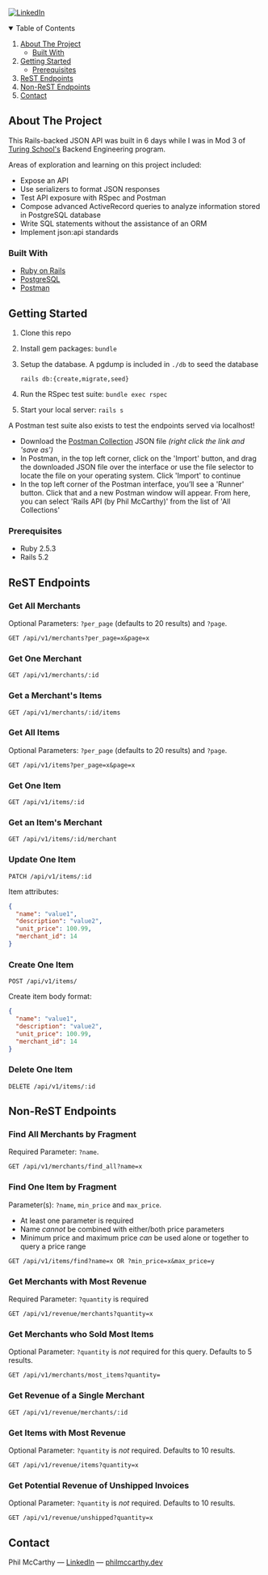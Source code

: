 <!--
*** Thanks for checking out the Best-README-Template. If you have a suggestion
*** that would make this better, please fork the repo and create a pull request
*** or simply open an issue with the tag "enhancement".
*** Thanks again! Now go create something AMAZING! :D
-->



<!-- PROJECT SHIELDS -->
<!--
*** I'm using markdown "reference style" links for readability.
*** Reference links are enclosed in brackets [ ] instead of parentheses ( ).
*** See the bottom of this document for the declaration of the reference variables
*** for contributors-url, forks-url, etc. This is an optional, concise syntax you may use.
*** https://www.markdownguide.org/basic-syntax/#reference-style-links
-->
[![LinkedIn][linkedin-shield]][linkedin-url]


<!-- TABLE OF CONTENTS -->
<details open="open">
  <summary>Table of Contents</summary>
  <ol>
    <li>
      <a href="#about-the-project">About The Project</a>
      <ul>
        <li><a href="#built-with">Built With</a></li>
      </ul>
    </li>
    <li>
      <a href="#getting-started">Getting Started</a>
      <ul>
        <li><a href="#prerequisites">Prerequisites</a></li>
      </ul>
    </li>
    <li><a href="#rest-endpoints">ReST Endpoints</a></li>
    <li><a href="#non-rest-endpoints">Non-ReST Endpoints</a></li>
    <li><a href="#contact">Contact</a></li>
  </ol>
</details>



<!-- ABOUT THE PROJECT -->
## About The Project

This Rails-backed JSON API was built in 6 days while I was in Mod 3 of [Turing School's](https://turing.io) Backend Engineering program.

Areas of exploration and learning on this project included:

* Expose an API
* Use serializers to format JSON responses
* Test API exposure with RSpec and Postman
* Compose advanced ActiveRecord queries to analyze information stored in PostgreSQL database
* Write SQL statements without the assistance of an ORM
* Implement json:api standards


### Built With

* [Ruby on Rails](https://rubyonrails.org/)
* [PostgreSQL](https://www.postgresql.org/)
* [Postman](https://www.postman.com/)

<!-- GETTING STARTED -->
## Getting Started

1. Clone this repo
2. Install gem packages: `bundle`
3. Setup the database. A pgdump is included in `./db` to seed the database

    `rails db:{create,migrate,seed}`
4. Run the RSpec test suite: `bundle exec rspec`
5. Start your local server: `rails s`

A Postman test suite also exists to test the endpoints served via localhost!

- Download the [Postman Collection](https://www.getpostman.com/collections/f05c0b0f67b6dfc23a65) JSON file _(right click the link and 'save as')_
- In Postman, in the top left corner, click on the 'Import' button, and drag the downloaded JSON file over the interface or use the file selector to locate the file on your operating system. Click 'Import' to continue
- In the top left corner of the Postman interface, you’ll see a 'Runner' button. Click that and a new Postman window will appear. From here, you can select 'Rails API (by Phil McCarthy)' from the list of 'All Collections'

### Prerequisites

* Ruby 2.5.3
* Rails 5.2

<!-- USAGE EXAMPLES -->
## ReST Endpoints

### Get All Merchants

Optional Parameters: `?per_page` (defaults to 20 results) and `?page`.

  ```
  GET /api/v1/merchants?per_page=x&page=x
  ```

### Get One Merchant

  ````
  GET /api/v1/merchants/:id
  ````

### Get a Merchant's Items

  ```
  GET /api/v1/merchants/:id/items
  ```


### Get All Items

Optional Parameters: `?per_page` (defaults to 20 results) and `?page`.

```
GET /api/v1/items?per_page=x&page=x
```


### Get One Item

```
GET /api/v1/items/:id
```


### Get an Item's Merchant

```
GET /api/v1/items/:id/merchant
```


### Update One Item

```
PATCH /api/v1/items/:id
```

Item attributes:

  ```json
  {
    "name": "value1",
    "description": "value2",
    "unit_price": 100.99,
    "merchant_id": 14
  }
  ```


### Create One Item

  ```
  POST /api/v1/items/
  ```

Create item body format:

  ```json
  {
    "name": "value1",
    "description": "value2",
    "unit_price": 100.99,
    "merchant_id": 14
  }
  ```

### Delete One Item

```
DELETE /api/v1/items/:id
```

## Non-ReST Endpoints

### Find All Merchants by Fragment

Required Parameter: `?name`.

  ```
  GET /api/v1/merchants/find_all?name=x
  ```

### Find One Item by Fragment

Parameter(s): `?name`, `min_price` and `max_price`.

- At least one parameter is required
- Name _cannot_ be combined with either/both price parameters
- Minimum price and maximum price _can_ be used alone or together to query a price range

```
GET /api/v1/items/find?name=x OR ?min_price=x&max_price=y
```

### Get Merchants with Most Revenue

Required Parameter: `?quantity` is required

```
GET /api/v1/revenue/merchants?quantity=x
```

### Get Merchants who Sold Most Items

Optional Parameter: `?quantity` is _not_ required for this query. Defaults to 5 results.

```
GET /api/v1/merchants/most_items?quantity=
```

### Get Revenue of a Single Merchant

```
GET /api/v1/revenue/merchants/:id
```

### Get Items with Most Revenue

Optional Parameter: `?quantity` is _not_ required. Defaults to 10 results.

```
GET /api/v1/revenue/items?quantity=x
```

### Get Potential Revenue of Unshipped Invoices

Optional Parameter: `?quantity` is _not_ required. Defaults to 10 results.

```
GET /api/v1/revenue/unshipped?quantity=x
```

<!-- CONTACT -->
## Contact

Phil McCarthy — [LinkedIn](https://linkedin.com/in/pjmcc) — [philmccarthy.dev](https://philmccarthy.dev)

<!-- MARKDOWN LINKS & IMAGES -->
<!-- https://www.markdownguide.org/basic-syntax/#reference-style-links -->
[linkedin-shield]: https://img.shields.io/badge/-LinkedIn-black.svg?style=for-the-badge&logo=linkedin&colorB=555
[linkedin-url]: https://linkedin.com/in/pjmcc
